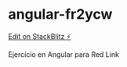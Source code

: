 # angular-fr2ycw

[Edit on StackBlitz ⚡️](https://stackblitz.com/edit/angular-fr2ycw)


Ejercicio en Angular para Red Link
